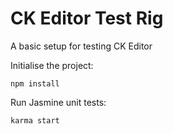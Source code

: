 # CK Editor Test Rig

A basic setup for testing CK Editor

Initialise the project:

```
npm install
```

Run Jasmine unit tests:

```
karma start
```
